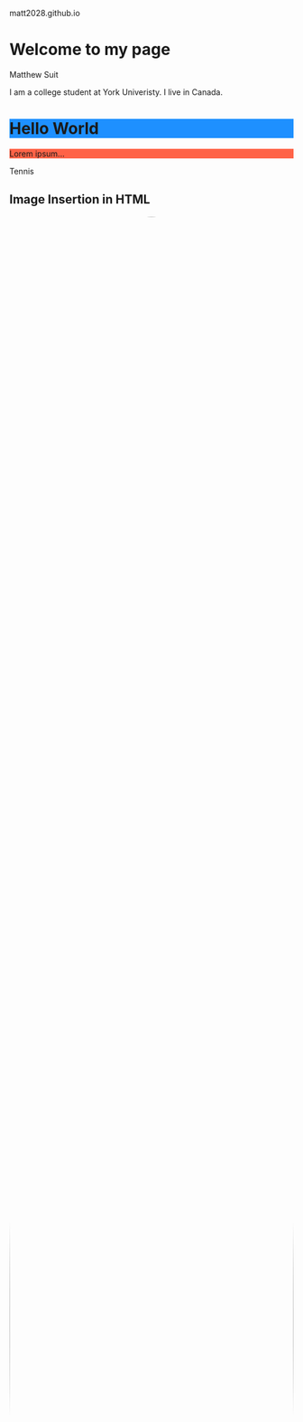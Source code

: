 matt2028.github.io
<!DOCTYPE html>
<html>
<head>
<h1>Welcome to my page </h1>
</head>
<body>

<p>Matthew Suit</p>
<p>I am a college student at York Univeristy. I live in Canada.</p>

<h1 style="background-color:DodgerBlue;">Hello World</h1>
<p style="background-color:Tomato;">Lorem ipsum...</p>


<!DOCTYPE html>
<html>
<head>
    <p> Tennis <p>
</head>
<body>
    <h2>Image Insertion in HTML</h2>
    <img style="width:100%;max-width:100%;object-fit: cover; border-radius: 50%;" alt="tennis"
    <img src="https://wallpapercave.com/wp/wp3088699.jpg" alt="Tennis ball">
</body>
</html>



